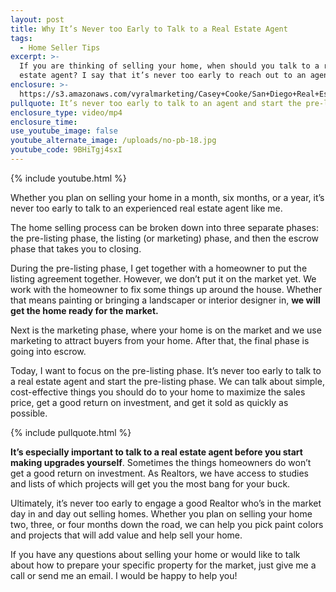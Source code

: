 ```yaml
---
layout: post
title: Why It’s Never too Early to Talk to a Real Estate Agent
tags:
  - Home Seller Tips
excerpt: >-
  If you are thinking of selling your home, when should you talk to a real
  estate agent? I say that it’s never too early to reach out to an agent.
enclosure: >-
  https://s3.amazonaws.com/vyralmarketing/Casey+Cooke/San+Diego+Real+Estate+Agent-+Why+Its+Never+too+Early+to+Talk+to+a+Real+Estate+Agent.mp4
pullquote: It’s never too early to talk to an agent and start the pre-listing process.
enclosure_type: video/mp4
enclosure_time:
use_youtube_image: false
youtube_alternate_image: /uploads/no-pb-18.jpg
youtube_code: 9BHiTgj4sxI
---
```



{% include youtube.html %}

Whether you plan on selling your home in a month, six months, or a year, it’s never too early to talk to an experienced real estate agent like me.

The home selling process can be broken down into three separate phases: the pre-listing phase, the listing (or marketing) phase, and then the escrow phase that takes you to closing.

During the pre-listing phase, I get together with a homeowner to put the listing agreement together. However, we don’t put it on the market yet. We work with the homeowner to fix some things up around the house. Whether that means painting or bringing a landscaper or interior designer in, **we will get the home ready for the market.**

Next is the marketing phase, where your home is on the market and we use marketing to attract buyers from your home. After that, the final phase is going into escrow.

Today, I want to focus on the pre-listing phase. It’s never too early to talk to a real estate agent and start the pre-listing phase. We can talk about simple, cost-effective things you should do to your home to maximize the sales price, get a good return on investment, and get it sold as quickly as possible.

{% include pullquote.html %}

**It’s especially important to talk to a real estate agent before you start making upgrades yourself**. Sometimes the things homeowners do won’t get a good return on investment. As Realtors, we have access to studies and lists of which projects will get you the most bang for your buck.

Ultimately, it’s never too early to engage a good Realtor who’s in the market day in and day out selling homes. Whether you plan on selling your home two, three, or four months down the road, we can help you pick paint colors and projects that will add value and help sell your home.

If you have any questions about selling your home or would like to talk about how to prepare your specific property for the market, just give me a call or send me an email. I would be happy to help you!

&nbsp;